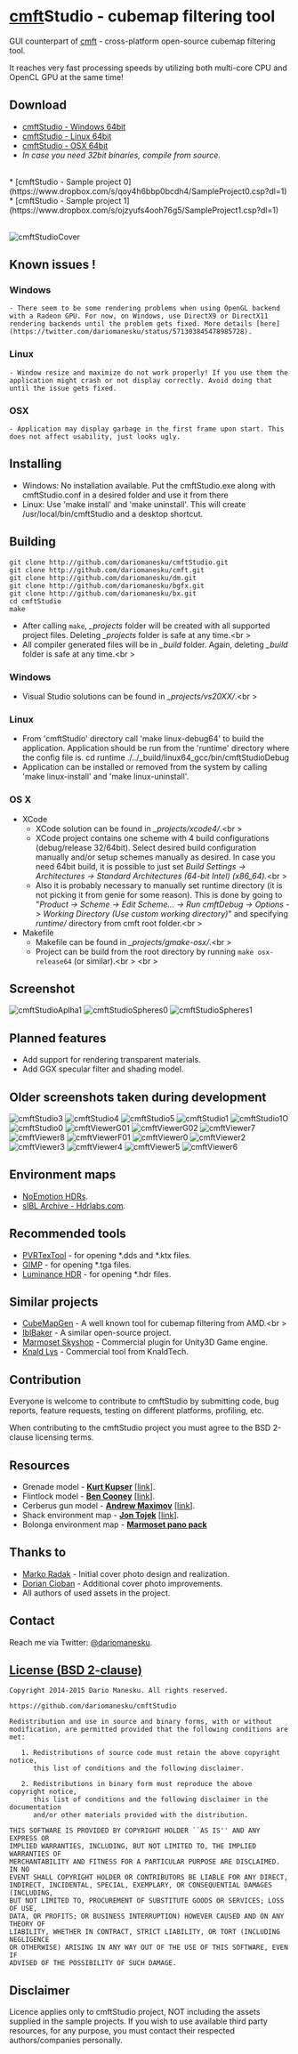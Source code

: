 [cmft](https://github.com/dariomanesku/cmft)Studio - cubemap filtering tool
========================================================================================

GUI counterpart of [cmft](https://github.com/dariomanesku/cmft) - cross-platform open-source cubemap filtering tool.

It reaches very fast processing speeds by utilizing both multi-core CPU and OpenCL GPU at the same time!

Download
--------

 * [cmftStudio - Windows 64bit](https://github.com/dariomanesku/cmftStudio-bin/raw/master/cmftStudio_win64.zip)<br />
 * [cmftStudio - Linux 64bit](https://github.com/dariomanesku/cmftStudio-bin/raw/master/cmftStudio_lin64.zip)<br />
 * [cmftStudio - OSX 64bit](https://github.com/dariomanesku/cmftStudio-bin/raw/master/cmftStudio_osx64.zip)<br />
 * *In case you need 32bit binaries, compile from source.*<br />
 <br />
 * [cmftStudio - Sample project 0](https://www.dropbox.com/s/qoy4h6bbp0bcdh4/SampleProject0.csp?dl=1)<br />
 * [cmftStudio - Sample project 1](https://www.dropbox.com/s/ojzyufs4ooh76g5/SampleProject1.csp?dl=1)<br />
 <br />

![cmftStudioCover](https://github.com/dariomanesku/cmftStudio/raw/master/res/cmftStudio_cover.jpg)

Known issues !
--------

### Windows
    - There seem to be some rendering problems when using OpenGL backend with a Radeon GPU. For now, on Windows, use DirectX9 or DirectX11 rendering backends until the problem gets fixed. More details [here](https://twitter.com/dariomanesku/status/571303845478985728).
### Linux
    - Window resize and maximize do not work properly! If you use them the application might crash or not display correctly. Avoid doing that until the issue gets fixed.
### OSX
    - Application may display garbage in the first frame upon start. This does not affect usability, just looks ugly.


Installing
--------

- Windows: No installation available. Put the cmftStudio.exe along with cmftStudio.conf in a desired folder and use it from there
- Linux: Use 'make install' and 'make uninstall'. This will create /usr/local/bin/cmftStudio and a desktop shortcut.


Building
--------

	git clone http://github.com/dariomanesku/cmftStudio.git
	git clone http://github.com/dariomanesku/cmft.git
	git clone http://github.com/dariomanesku/dm.git
	git clone http://github.com/dariomanesku/bgfx.git
	git clone http://github.com/dariomanesku/bx.git
	cd cmftStudio
	make

- After calling `make`, *\_projects* folder will be created with all supported project files. Deleting *\_projects* folder is safe at any time.<br \>
- All compiler generated files will be in *\_build* folder. Again, deleting *\_build* folder is safe at any time.<br \>

### Windows

- Visual Studio solutions can be found in *\_projects/vs20XX/*.<br \>

### Linux

- From 'cmftStudio' directory call 'make linux-debug64' to build the application. Application should be run from the 'runtime' directory where the config file is.
	cd runtime
	./../_build/linux64_gcc/bin/cmftStudioDebug
- Application can be installed or removed from the system by calling 'make linux-install' and 'make linux-uninstall'.

### OS X

- XCode
  - XCode solution can be found in *\_projects/xcode4/*.<br \>
  - XCode project contains one scheme with 4 build configurations (debug/release 32/64bit). Select desired build configuration manually and/or setup schemes manually as desired. In case you need 64bit build, it is possible to just set *Build Settings -> Architectures -> Standard Architectures (64-bit Intel) (x86_64).*<br \>
  - Also it is probably necessary to manually set runtime directory (it is not picking it from genie for some reason). This is done by going to "*Product -> Scheme -> Edit Scheme... -> Run cmftDebug -> Options -> Working Directory (Use custom working directory)*" and specifying *runtime/* directory from cmft root folder.<br \>
- Makefile
  - Makefile can be found in *\_projects/gmake-osx/*.<br \>
  - Project can be build from the root directory by running `make osx-release64` (or similar).<br \>
  <br \>


Screenshot
------------

![cmftStudioAplha1](https://github.com/dariomanesku/cmftStudio/raw/master/screenshots/cmftStudio_alpha1.jpg)
![cmftStudioSpheres0](https://github.com/dariomanesku/cmftStudio/raw/master/screenshots/cmftStudio_spheres0.jpg)
![cmftStudioSpheres1](https://github.com/dariomanesku/cmftStudio/raw/master/screenshots/cmftStudio_spheres1.jpg)


Planned features
------------

 * Add support for rendering transparent materials.
 * Add GGX specular filter and shading model.


Older screenshots taken during development
------------

![cmftStudio3](https://github.com/dariomanesku/cmftStudio/raw/master/screenshots/cmftStudio_vn0.jpg)
![cmftStudio4](https://github.com/dariomanesku/cmftStudio/raw/master/screenshots/cmftStudio_vn1.jpg)
![cmftStudio5](https://github.com/dariomanesku/cmftStudio/raw/master/screenshots/cmftStudio3.jpg)
![cmftStudio1](https://github.com/dariomanesku/cmftStudio/raw/master/screenshots/cmftStudio1.jpg)
![cmftStudio1O](https://github.com/dariomanesku/cmftStudio/raw/master/screenshots/cmftStudio1_cmft_output.jpg)
![cmftStudio0](https://github.com/dariomanesku/cmftStudio/raw/master/screenshots/cmftStudio0.jpg)
![cmftViewerG01](https://github.com/dariomanesku/cmftStudio/raw/master/screenshots/cmftViewer_g01.jpg)
![cmftViewerG02](https://github.com/dariomanesku/cmftStudio/raw/master/screenshots/cmftViewer_g02.jpg)
![cmftViewer7](https://github.com/dariomanesku/cmftStudio/raw/master/screenshots/cmftViewer7.jpg)
![cmftViewer8](https://github.com/dariomanesku/cmftStudio/raw/master/screenshots/cmftViewer8.jpg)
![cmftViewerF01](https://github.com/dariomanesku/cmftStudio/raw/master/screenshots/cmftViewer_f01.jpg)
![cmftViewer0](https://github.com/dariomanesku/cmftStudio/raw/master/screenshots/cmftViewer0.jpg)
![cmftViewer2](https://github.com/dariomanesku/cmftStudio/raw/master/screenshots/cmftViewer2.jpg)
![cmftViewer3](https://github.com/dariomanesku/cmftStudio/raw/master/screenshots/cmftViewer3.jpg)
![cmftViewer4](https://github.com/dariomanesku/cmftStudio/raw/master/screenshots/cmftViewer4.jpg)
![cmftViewer5](https://github.com/dariomanesku/cmftStudio/raw/master/screenshots/cmftViewer5.jpg)
![cmftViewer6](https://github.com/dariomanesku/cmftStudio/raw/master/screenshots/cmftViewer6.jpg)


Environment maps
------------

- [NoEmotion HDRs](http://noemotionhdrs.net/).<br />
- [sIBL Archive - Hdrlabs.com](http://www.hdrlabs.com/sibl/archive.html).<br />


Recommended tools
------------

- [PVRTexTool](http://community.imgtec.com/developers/powervr/) - for opening \*.dds and \*.ktx files.<br />
- [GIMP](http://www.gimp.org) - for opening \*.tga files.<br />
- [Luminance HDR](http://qtpfsgui.sourceforge.net/) - for opening \*.hdr files.<br />


Similar projects
------------

- [CubeMapGen](http://developer.amd.com/tools-and-sdks/archive/legacy-cpu-gpu-tools/cubemapgen/) - A well known tool for cubemap filtering from AMD.<br \>
- [IblBaker](https://github.com/derkreature/IBLBaker) - A similar open-source project.
- [Marmoset Skyshop](http://www.marmoset.co/skyshop) - Commercial plugin for Unity3D Game engine.
- [Knald Lys](https://www.knaldtech.com/lys-open-beta/) - Commercial tool from KnaldTech.


Contribution
------------

Everyone is welcome to contribute to cmftStudio by submitting code, bug reports, feature requests, testing on different platforms, profiling, etc.

When contributing to the cmftStudio project you must agree to the BSD 2-clause licensing terms.


Resources
------------
 - Grenade model - **[Kurt Kupser](http://kurtkupser.squarespace.com/)** \[[link](http://kurtkupser.squarespace.com/#/thermite-grenade/)\].
 - Flintlock model - **[Ben Cooney](http://ben3d.co.uk/)** \[[link](http://ben3d.co.uk/flintlock)\].
 - Cerberus gun model - **[Andrew Maximov](https://twitter.com/divers1ty)** \[[link](http://artisaverb.info/Cerberus.html)\].
 - Shack environment map - **[Jon Tojek](https://twitter.com/Tojek_VFX)** \[[link](http://tojek.com/vfx/?attachment_id=139)\].
 - Bolonga environment map - **[Marmoset pano pack](http://www.marmoset.co/panos)**


Thanks to
------------

* [Marko Radak](http://markoradak.com/) - Initial cover photo design and realization.
* [Dorian Cioban](https://www.linkedin.com/in/doriancioban) - Additional cover photo improvements.
* All authors of used assets in the project.


Contact
------------

Reach me via Twitter: [@dariomanesku](https://twitter.com/dariomanesku).


[License (BSD 2-clause)](https://github.com/dariomanesku/cmftstudio/blob/master/LICENSE)
-------------------------------------------------------------------------------

    Copyright 2014-2015 Dario Manesku. All rights reserved.

    https://github.com/dariomanesku/cmftStudio

    Redistribution and use in source and binary forms, with or without
    modification, are permitted provided that the following conditions are met:

       1. Redistributions of source code must retain the above copyright notice,
          this list of conditions and the following disclaimer.

       2. Redistributions in binary form must reproduce the above copyright notice,
          this list of conditions and the following disclaimer in the documentation
          and/or other materials provided with the distribution.

    THIS SOFTWARE IS PROVIDED BY COPYRIGHT HOLDER ``AS IS'' AND ANY EXPRESS OR
    IMPLIED WARRANTIES, INCLUDING, BUT NOT LIMITED TO, THE IMPLIED WARRANTIES OF
    MERCHANTABILITY AND FITNESS FOR A PARTICULAR PURPOSE ARE DISCLAIMED. IN NO
    EVENT SHALL COPYRIGHT HOLDER OR CONTRIBUTORS BE LIABLE FOR ANY DIRECT,
    INDIRECT, INCIDENTAL, SPECIAL, EXEMPLARY, OR CONSEQUENTIAL DAMAGES (INCLUDING,
    BUT NOT LIMITED TO, PROCUREMENT OF SUBSTITUTE GOODS OR SERVICES; LOSS OF USE,
    DATA, OR PROFITS; OR BUSINESS INTERRUPTION) HOWEVER CAUSED AND ON ANY THEORY OF
    LIABILITY, WHETHER IN CONTRACT, STRICT LIABILITY, OR TORT (INCLUDING NEGLIGENCE
    OR OTHERWISE) ARISING IN ANY WAY OUT OF THE USE OF THIS SOFTWARE, EVEN IF
    ADVISED OF THE POSSIBILITY OF SUCH DAMAGE.


Disclaimer
---------

Licence applies only to cmftStudio project, NOT including the assets supplied in the sample projects. If you wish to use available third party resources, for any purpose, you must contact their respected authors/companies personally.

